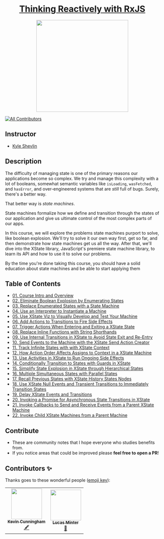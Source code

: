 <h1 align="center"><a href="https://egghead.io/courses/introduction-to-state-machines-using-xstate">Thinking Reactively with RxJS</a></h1>

<p align="center"><img src="https://d2eip9sf3oo6c2.cloudfront.net/series/square_covers/000/000/403/thumb/IntroxState_1000.png" width="300"/></p>

[![All Contributors](https://img.shields.io/badge/all_contributors-2-orange.svg?style=flat-square)](#contributors-)

<!-- ALL-CONTRIBUTORS-BADGE:END -->

## Instructor

- [Kyle Shevlin](https://egghead.io/instructors/kyle-shevlin)

## Description
The difficulty of managing state is one of the primary reasons our applications become so complex. We try and manage this complexity with a lot of booleans, somewhat semantic variables like `isLoading`, `wasFetched`, and `hasError`, and over-engineered systems that are _still_ full of bugs. Surely, there's a better way.

That better way is *state machines*.

State machines formalize how we define and transition through the states of our application and give us ultimate control of the most complex parts of our apps.

In this course, we will explore the problems state machines purport to solve, like boolean explosion. We'll try to solve it our own way first, get so far, and then demonstrate how state machines get us all the way. After that, we'll dive into the XState library, JavaScript's premiere state machine library, to learn its API and how to use it to solve our problems.

By the time you're done taking this course, you should have a solid education about state machines and be able to start applying them


## Table of Contents

- [01. Course Intro and Overview](01_xstate-course-intro-and-overview.md)
- [02. Eliminate Boolean Explosion by Enumerating States](02_javascript-eliminate-boolean-explosion-by-enumerating-states.md)
- [03. Replace Enumerated States with a State Machine](03_xstate-replace-enumerated-states-with-a-state-machine.md)
- [04. Use an Interpreter to Instantiate a Machine](04_xstate-use-an-interpreter-to-instantiate-a-machine.md)
- [05. Use XState Viz to Visually Develop and Test Your Machine](05_xstate-use-xstate-viz-to-visually-develop-and-test-your-machine.md)
- [06. Add Actions to Transitions to Fire Side Effects](06_xstate-add-actions-to-transitions-to-fire-side-effects.md)
- [07. Trigger Actions When Entering and Exiting a XState State](07_xstate-trigger-actions-when-entering-and-exiting-a-xstate-state.md)
- [08. Replace Inline Functions with String Shorthands](08_xstate-replace-inline-functions-with-string-shorthands.md)
- [09. Use Internal Transitions in XState to Avoid State Exit and Re-Entry](09_xstate-use-internal-transitions-in-xstate-to-avoid-state-exit-and-re-entry.md)
- [10. Send Events to the Machine with the XState Send Action Creator](10_xstate-send-events-to-the-machine-with-the-xstate-send-action-creator.md)
- [11. Track Infinite States with with XState Context](11_xstate-track-infinite-states-with-with-xstate-context.md)
- [12. How Action Order Affects Assigns to Context in a XState Machine](12_xstate-how-action-order-affects-assigns-to-context-in-a-xstate-machine.md)
- [13. Use Activities in XState to Run Ongoing Side Effects](13_xstate-use-activities-in-xstate-to-run-ongoing-side-effects.md)
- [14. Conditionally Transition to States with Guards in XState](14_xstate-conditionally-transition-to-states-with-guards-in-xstate.md)
- [15. Simplify State Explosion in XState through Hierarchical States](15_xstate-simplify-state-explosion-in-xstate-through-hierarchical-states.md)
- [16. Multiple Simultaneous States with Parallel States](16_xstate-multiple-simultaneous-states-with-parallel-states.md)
- [17. Recall Previous States with XState History States Nodes](17_xstate-recall-previous-states-with-xstate-history-states-nodes.md)
- [18. Use XState Null Events and Transient Transitions to Immediately Transition States](18_xstate-use-xstate-null-events-and-transient-transitions-to-immediately-transition-states.md)
- [19. Delay XState Events and Transitions](19_xstate-delay-xstate-events-and-transitions.md)
- [20. Invoking a Promise for Asynchronous State Transitions in XState](20_xstate-invoking-a-promise-for-asynchronous-state-transitions-in-xstate.md)
- [21. Invoke Callbacks to Send and Receive Events from a Parent XState Machine](21_xstate-invoke-callbacks-to-send-and-receive-events-from-a-parent-xstate-machine.md)
- [22. Invoke Child XState Machines from a Parent Machine](22_xstate-invoke-child-xstate-machines-from-a-parent-machine.md)

## Contribute

- These are community notes that I hope everyone who studies benefits from.
- If you notice areas that could be improved please **feel free to open a PR**!

## Contributors ✨

Thanks goes to these wonderful people ([emoji key](https://allcontributors.org/docs/en/emoji-key)):
<table>
  <tr>
  <td align="center"><a href="https://github.com/doingandlearning"><img src="https://avatars2.githubusercontent.com/u/8320213?s=400&u=091f53ddb85c741ef9509d21e4dc3ab178288634&v=4" width="100px;" alt=""/><br /><sub><b>Kevin Cunningham</b></sub></a><br /><a href="#content-doingandlearning" title="Content">🖋</a>  
  </td>
  <td align="center"><a href="https://github.com/lsminter"><img src="https://avatars2.githubusercontent.com/u/26470581?s=400&u=89e0c4f7db5c054125a372dc17b4590e297ac20d&v=4" width="100px;" alt=""/><br /><sub><b>Lucas Minter</b></sub></a><br /><a href="#review-lsminter" title="Review">👀</a>  </td>
    </td>
</table>